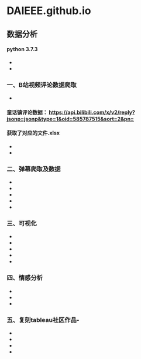 # DAIEEE.github.io
## 数据分析
#### python 3.7.3
-
-
### 一、B站视频评论数据爬取
-
#### 童话镇评论数据： https://api.bilibili.com/x/v2/reply?jsonp=jsonp&type=1&oid=585787515&sort=2&pn=

#### 获取了对应的文件.xlsx
-
-
### 二、弹幕爬取及数据
-
-
-
-
-
### 三、可视化
-
-
-
-
-
### 四、情感分析
-
-
-
### 五、复刻tableau社区作品-
-
-
-
-
